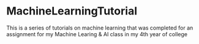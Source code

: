 # MachineLearningTutorial
This is a series of tutorials on machine learning that was completed for an assignment for my Machine Learing & AI class in my 4th year of college
